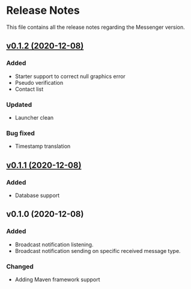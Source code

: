 # Release Notes
This file contains all the release notes regarding the Messenger version.

## [v0.1.2 (2020-12-08)](https://github.com/Pythagus/java-messenger/compare/v0.1.1...v0.1.2)

### Added
- Starter support to correct null graphics error
- Pseudo verification
- Contact list

### Updated
- Launcher clean

### Bug fixed
- Timestamp translation

## [v0.1.1 (2020-12-08)](https://github.com/Pythagus/java-messenger/compare/v0.1.0...v0.1.1)

### Added
- Database support

## v0.1.0 (2020-12-08)

### Added
- Broadcast notification listening.
- Broadcast notification sending on specific received message type.

### Changed 
- Adding Maven framework support